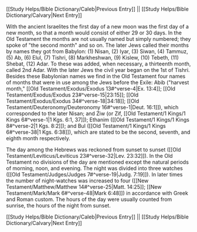 [[Study Helps/Bible Dictionary/Caleb|Previous Entry]]  ||  [[Study Helps/Bible Dictionary/Calvary|Next Entry]]

 With the ancient Israelites the first day of a new moon was the first day of a new month, so that a month would consist of either 29 or 30 days. In the Old Testament the months are not usually named but simply numbered; they spoke of "the second month" and so on. The later Jews called their months by names they got from Babylon: (1) Nisan, (2) Iyar, (3) Siwan, (4) Tammuz, (5) Ab, (6) Elul, (7) Tishri, (8) Markheshwan, (9) Kislew, (10) Tebeth, (11) Shebat, (12) Adar. To these was added, when necessary, a thirteenth month, called 2nd Adar. With the later Jews the civil year began on the 1st of Tishri. Besides these Babylonian names we find in the Old Testament four names of months that were in use among the Jews before the Exile: Abib ("harvest month," [[Old Testament/Exodus/Exodus 13#^verse-4|Ex. 13:4]]; [[Old Testament/Exodus/Exodus 23#^verse-15|23:15]]; [[Old Testament/Exodus/Exodus 34#^verse-18|34:18]]; [[Old Testament/Deuteronomy/Deuteronomy 16#^verse-1|Deut. 16:1]]), which corresponded to the later Nisan; and Ziw (or Zif, [[Old Testament/1 Kings/1 Kings 6#^verse-1|1 Kgs. 6:1, 37]]); Ethanim ([[Old Testament/1 Kings/1 Kings 8#^verse-2|1 Kgs. 8:2]]); and Bul ([[Old Testament/1 Kings/1 Kings 6#^verse-38|1 Kgs. 6:38]]), which are stated to be the second, seventh, and eighth month respectively.

 The day among the Hebrews was reckoned from sunset to sunset ([[Old Testament/Leviticus/Leviticus 23#^verse-32|Lev. 23:32]]). In the Old Testament no divisions of the day are mentioned except the natural periods of morning, noon, and evening. The night was divided into three watches ([[Old Testament/Judges/Judges 7#^verse-19|Judg. 7:19]]). In later times the number of night-watches was increased to four ([[New Testament/Matthew/Matthew 14#^verse-25|Matt. 14:25]]; [[New Testament/Mark/Mark 6#^verse-48|Mark 6:48]]) in accordance with Greek and Roman custom. The hours of the day were usually counted from sunrise, the hours of the night from sunset.

[[Study Helps/Bible Dictionary/Caleb|Previous Entry]]  ||  [[Study Helps/Bible Dictionary/Calvary|Next Entry]]